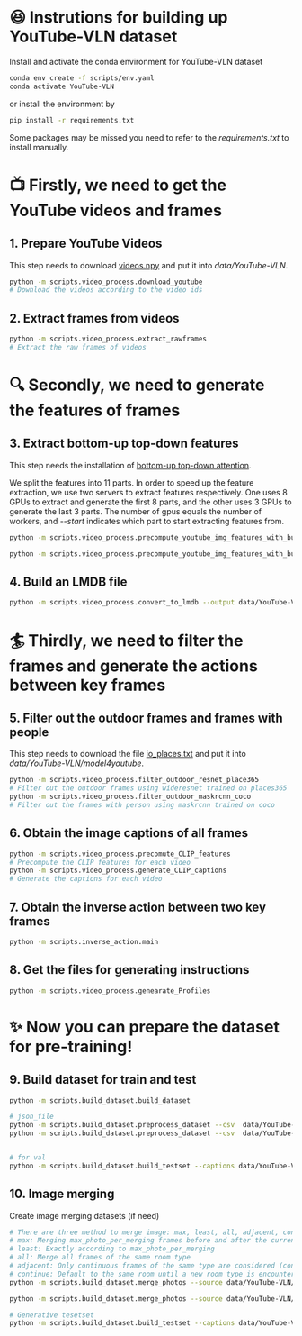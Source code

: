 # :satisfied: Instrutions for building up YouTube-VLN dataset
Install and activate the conda environment for YouTube-VLN dataset
```bash
conda env create -f scripts/env.yaml
conda activate YouTube-VLN
```
or install the environment by
```bash
pip install -r requirements.txt
```
Some packages may be missed you need to refer to the *requirements.txt* to install manually. 

# :tv: Firstly, we need to get the YouTube videos and frames

## 1. Prepare YouTube Videos
This step needs to download [videos.npy](https://drive.google.com/file/d/1yJSOnPsnSH6ndp92_5CCawEIHT6RoMhy/view?usp=drive_link) and put it into *data/YouTube-VLN*.
```bash
python -m scripts.video_process.download_youtube
# Download the videos according to the video ids
```

## 2. Extract frames from videos
```bash
python -m scripts.video_process.extract_rawframes
# Extract the raw frames of videos
```


# :mag: Secondly, we need to generate the features of frames

## 3. Extract bottom-up top-down features
This step needs the installation of [bottom-up top-down attention](https://github.com/peteanderson80/bottom-up-attention.git).

We split the features into 11 parts. In order to speed up the feature extraction, we use two servers to extract features respectively. One uses 8 GPUs to extract and generate the first 8 parts, and the other uses 3 GPUs to generate the last 3 parts. The number of gpus equals the number of workers, and *--start* indicates which part to start extracting features from.
```bash
python -m scripts.video_process.precompute_youtube_img_features_with_butd --gpu "0,1,2,3,4,5,6,7" --num-workers 8 --start 0 --num-splits 11

python -m scripts.video_process.precompute_youtube_img_features_with_butd --gpu "4,5,6" --num-workers 3 --start 8 --num-splits 8
```

## 4. Build an LMDB file
```bash
python -m scripts.video_process.convert_to_lmdb --output data/YouTube-VLN/youtube_img_features/img_features --tsv-folder data/YouTube-VLN/youtube_img_features
```


# :surfer: Thirdly, we need to filter the frames and generate the actions between key frames

## 5. Filter out the outdoor frames and frames with people
This step needs to download the file [io_places.txt](https://drive.google.com/file/d/1xdx89y7LBn8G1KUZP-u1ifg4BCPKFHGy/view?usp=drive_link) and put it into *data/YouTube-VLN/model4youtube*.
```bash
python -m scripts.video_process.filter_outdoor_resnet_place365
# Filter out the outdoor frames using wideresnet trained on places365
python -m scripts.video_process.filter_outdoor_maskrcnn_coco
# Filter out the frames with person using maskrcnn trained on coco
```

## 6. Obtain the image captions of all frames
```bash
python -m scripts.video_process.precomute_CLIP_features
# Precompute the CLIP features for each video
python -m scripts.video_process.generate_CLIP_captions
# Generate the captions for each video
```

## 7. Obtain the inverse action between two key frames
```bash
python -m scripts.inverse_action.main
```

## 8. Get the files for generating instructions
```bash
python -m scripts.video_process.genearate_Profiles
```

# :sparkles: Now you can prepare the dataset for pre-training!

## 9. Build dataset for train and test
```bash
python -m scripts.build_dataset.build_dataset

# json_file
python -m scripts.build_dataset.preprocess_dataset --csv  data/YouTube-VLN/Extra/ytb_test.tsv --name ytb_test
python -m scripts.build_dataset.preprocess_dataset --csv  data/YouTube-VLN/Extra/ytb_train.tsv --name ytb_train


# for val
python -m scripts.build_dataset.build_testset --captions data/YouTube-VLN/ytb/ytb_test.json --output data/YouTube-VLN/ytb/testset.json
```

## 10. Image merging
Create image merging datasets (if need)
```bash
# There are three method to merge image: max, least, all, adjacent, continue (default: max)
# max: Merging max_photo_per_merging frames before and after the current frame
# least: Exactly according to max_photo_per_merging
# all: Merge all frames of the same room type
# adjacent: Only continuous frames of the same type are considered (continuous means the difference between the two frames is 1)
# continue: Default to the same room until a new room type is encountered (only valid frames are considered)
python -m scripts.build_dataset.merge_photos --source data/YouTube-VLN/ytb/ytb_test.json --output data/YouTube-VLN/ytb/merge+ytb_test.json --merge-method max

python -m scripts.build_dataset.merge_photos --source data/YouTube-VLN/ytb/ytb_train.json --output data/YouTube-VLN/ytb/merge+ytb_train.json --merge-method max

# Generative tesetset 
python -m scripts.build_dataset.build_testset --captions data/YouTube-VLN/ytb/merge+ytb_test.json --output data/YouTube-VLN/ytb/merge+testset.json
```
